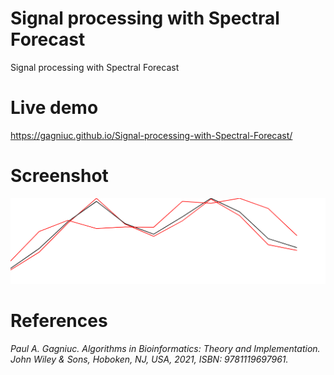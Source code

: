 # Signal processing with Spectral Forecast
Signal processing with Spectral Forecast

# Live demo
https://gagniuc.github.io/Signal-processing-with-Spectral-Forecast/

# Screenshot
![screenshot](https://github.com/Gagniuc/Signal-processing-with-Spectral-Forecast/blob/main/Spectral%20forecast%20for%20signals.png)

# References

<i>Paul A. Gagniuc. Algorithms in Bioinformatics: Theory and Implementation. John Wiley & Sons, Hoboken, NJ, USA, 2021, ISBN: 9781119697961.</i>
